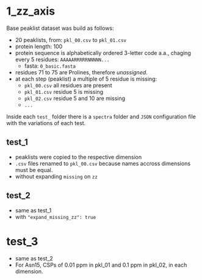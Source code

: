 # 1_zz_axis

Base peaklist dataset was build as follows:

- 20 peaklists, from: `pkl_00.csv` to `pkl_01.csv`
- protein length: 100
- protein sequence is alphabetically ordered 3-letter code a.a., chaging every 5 residues: `AAAAARRRRRNNNNN...`
    - fasta: `0_basic.fasta`
- residues 71 to 75 are Prolines, therefore _unassigned_.
- at each step (peaklist) a multiple of 5 residue is missing:
    - `pkl_00.csv` all residues are present
    - `pkl_01.csv` residue 5 is missing
    - `pkl_02.csv` residue 5 and 10 are missing
    - `...`

Inside each `test_` folder there is a `spectra` folder and `JSON` configuration file with the variations of each test.

## test_1

- peaklists were copied to the respective dimension
- `.csv` files renamed to `pkl_00.csv` because names accross dimensions must be equal.
- without expanding `missing` on `zz`

## test_2

- same as test_1
- with `"expand_missing_zz": true`

# test_3

- same as test_2
- For Asn15, CSPs of 0.01 ppm in pkl_01 and 0.1 ppm in pkl_02, in each dimension.
